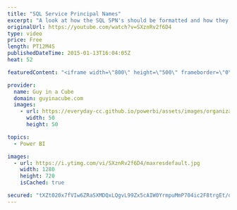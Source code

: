 ```yaml
---
title: "SQL Service Principal Names"
excerpt: "A look at how the SQL SPN's should be formatted and how they get generated.  This was based on an older blog I had published and I still get a lot of questions on this.  What SPN do I use and how does it get there? - http://blogs.msdn.com/b/psssql/archive/2010/03/09/what-spn-do-i-use-and-how-does-it-get-there.aspx"
originalUrl: https://youtube.com/watch?v=SXznRv2f6D4
type: video
price: Free
length: PT12M4S
publishedDateTime: 2015-01-13T16:04:05Z
heat: 52

featuredContent: "<iframe width=\"800\" height=\"500\" frameborder=\"0\" src=\"https://www.youtube.com/embed/SXznRv2f6D4\" allow=\"accelerometer; autoplay; encrypted-media; gyroscope; picture-in-picture\" allowfullscreen></iframe>"

provider:
  name: Guy in a Cube
  domain: guyinacube.com
  images:
    - url: https://everyday-cc.github.io/powerbi/assets/images/organizations/guyinacube.com-50x50.jpg
      width: 50
      height: 50

topics:
  - Power BI

images:
  - url: https://i.ytimg.com/vi/SXznRv2f6D4/maxresdefault.jpg
    width: 1280
    height: 720
    isCached: true

secured: "tXZt020x7fVIw6ZRaSXMDQxLQgvL99Zx5cAIW0YrmpuMmP704ic2F8trgEt/o+6MM7LL5uzVoJdz32+azuJzaKnDiPFrxrtsdoLzFdchLkTuEef1ALiXG7LU8lXdSP+0eSdFFJ2QQVovmLhnLb8MbYsEnrlqnG7S1MP9oPkOYa2LmXVk7TO2F9izqcimf1QAY/BVH3OrbrVBH9tIl0hlITU3DGRfX/gS08Ntnbi3I5Heaf8dwc8yrvjGd20K2Zpauj/pqUBOpd14psEP2L71+DFNNONPmKBkQvfJLrNkrLknAflVkDaknuKEPy6HgWlaDTV7UloF7mfeTe8/19OR0WtsDAU8AnYZv/bRZ4FQ5i1vsyRZywDI0gXxZbRphO54J9Hw4HI7JAdK05sht8Pr3nlZS+JLTW4kYWFkZO/dlRw=;2ccYAGHBD5BR5Ah/lVs7xQ=="
---
```


